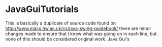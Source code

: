 JavaGuiTutorials
================
This is basically a duplicate of source code found on http://www.macs.hw.ac.uk/cs/java-swing-guidebook/ 
there are minor changes made to ensure that I knew what was going on in each line, but none of this should be 
considered original work.
Java Gui's
